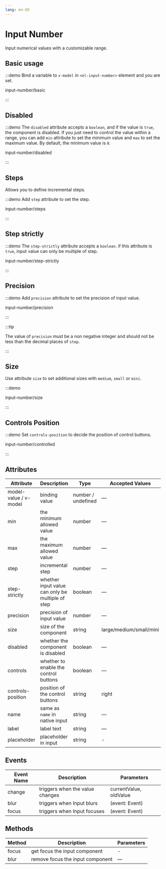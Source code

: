 ```yaml
---
lang: en-US
---
```


# Input Number

Input numerical values with a customizable range.

## Basic usage

:::demo Bind a variable to `v-model` in `<el-input-number>` element and you are set.

input-number/basic

:::

## Disabled

:::demo The `disabled` attribute accepts a `boolean`, and if the value is `true`, the component is disabled. If you just need to control the value within a range, you can add `min` attribute to set the minimum value and `max` to set the maximum value. By default, the minimum value is `0`.

input-number/disabled

:::

## Steps

Allows you to define incremental steps.

:::demo Add `step` attribute to set the step.

input-number/steps

:::

## Step strictly

:::demo The `step-strictly` attribute accepts a `boolean`. if this attribute is `true`, input value can only be multiple of step.

input-number/step-strictly

:::

## Precision

:::demo Add `precision` attribute to set the precision of input value.

input-number/precision

:::

:::tip

The value of `precision` must be a non negative integer and should not be less than the decimal places of `step`.

:::

## Size

Use attribute `size` to set additional sizes with `medium`, `small` or `mini`.

:::demo

input-number/size

:::

## Controls Position

:::demo Set `controls-position` to decide the position of control buttons.

input-number/controlled

:::

## Attributes

| Attribute             | Description                                      | Type               | Accepted Values         | Default     |
| --------------------- | ------------------------------------------------ | ------------------ | ----------------------- | ----------- |
| model-value / v-model | binding value                                    | number / undefined | —                       | 0           |
| min                   | the minimum allowed value                        | number             | —                       | `-Infinity` |
| max                   | the maximum allowed value                        | number             | —                       | `Infinity`  |
| step                  | incremental step                                 | number             | —                       | 1           |
| step-strictly         | whether input value can only be multiple of step | boolean            | —                       | false       |
| precision             | precision of input value                         | number             | —                       | —           |
| size                  | size of the component                            | string             | large/medium/small/mini | large       |
| disabled              | whether the component is disabled                | boolean            | —                       | false       |
| controls              | whether to enable the control buttons            | boolean            | —                       | true        |
| controls-position     | position of the control buttons                  | string             | right                   | -           |
| name                  | same as `name` in native input                   | string             | —                       | —           |
| label                 | label text                                       | string             | —                       | —           |
| placeholder           | placeholder in input                             | string             | -                       | -           |

## Events

| Event Name | Description                     | Parameters             |
| ---------- | ------------------------------- | ---------------------- |
| change     | triggers when the value changes | currentValue, oldValue |
| blur       | triggers when Input blurs       | (event: Event)         |
| focus      | triggers when Input focuses     | (event: Event)         |

## Methods

| Method | Description                      | Parameters |
| ------ | -------------------------------- | ---------- |
| focus  | get focus the input component    | -          |
| blur   | remove focus the input component | —          |
